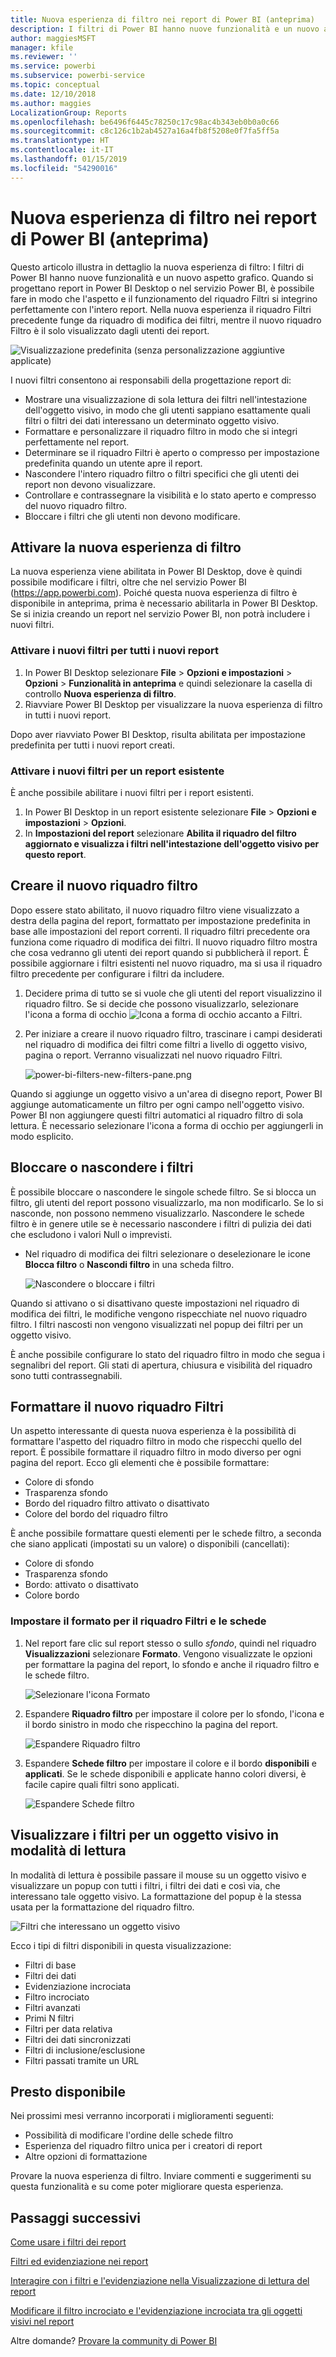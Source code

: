 ```yaml
---
title: Nuova esperienza di filtro nei report di Power BI (anteprima)
description: I filtri di Power BI hanno nuove funzionalità e un nuovo aspetto grafico.
author: maggiesMSFT
manager: kfile
ms.reviewer: ''
ms.service: powerbi
ms.subservice: powerbi-service
ms.topic: conceptual
ms.date: 12/10/2018
ms.author: maggies
LocalizationGroup: Reports
ms.openlocfilehash: be6496f6445c78250c17c98ac4b343eb0b0a0c66
ms.sourcegitcommit: c8c126c1b2ab4527a16a4fb8f5208e0f7fa5ff5a
ms.translationtype: HT
ms.contentlocale: it-IT
ms.lasthandoff: 01/15/2019
ms.locfileid: "54290016"
---
```

# <a name="the-new-filter-experience-in-power-bi-reports-preview"></a>Nuova esperienza di filtro nei report di Power BI (anteprima)

Questo articolo illustra in dettaglio la nuova esperienza di filtro: I filtri di Power BI hanno nuove funzionalità e un nuovo aspetto grafico. Quando si progettano report in Power BI Desktop o nel servizio Power BI, è possibile fare in modo che l'aspetto e il funzionamento del riquadro Filtri si integrino perfettamente con l'intero report. Nella nuova esperienza il riquadro Filtri precedente funge da riquadro di modifica dei filtri, mentre il nuovo riquadro Filtro è il solo visualizzato dagli utenti dei report. 
 
![Visualizzazione predefinita (senza personalizzazione aggiuntive applicate)](media/power-bi-report-filter-preview/power-bi-filter-reading.png)

I nuovi filtri consentono ai responsabili della progettazione report di:

- Mostrare una visualizzazione di sola lettura dei filtri nell'intestazione dell'oggetto visivo, in modo che gli utenti sappiano esattamente quali filtri o filtri dei dati interessano un determinato oggetto visivo.
- Formattare e personalizzare il riquadro filtro in modo che si integri perfettamente nel report.
- Determinare se il riquadro Filtri è aperto o compresso per impostazione predefinita quando un utente apre il report.
- Nascondere l'intero riquadro filtro o filtri specifici che gli utenti dei report non devono visualizzare.
- Controllare e contrassegnare la visibilità e lo stato aperto e compresso del nuovo riquadro filtro.
- Bloccare i filtri che gli utenti non devono modificare.

## <a name="turn-on-the-new-filter-experience"></a>Attivare la nuova esperienza di filtro 

La nuova esperienza viene abilitata in Power BI Desktop, dove è quindi possibile modificare i filtri, oltre che nel servizio Power BI (https://app.powerbi.com). Poiché questa nuova esperienza di filtro è disponibile in anteprima, prima è necessario abilitarla in Power BI Desktop. Se si inizia creando un report nel servizio Power BI, non potrà includere i nuovi filtri.

### <a name="turn-on-new-filters-for-all-new-reports"></a>Attivare i nuovi filtri per tutti i nuovi report

1. In Power BI Desktop selezionare **File** > **Opzioni e impostazioni** > **Opzioni** > **Funzionalità in anteprima** e quindi selezionare la casella di controllo **Nuova esperienza di filtro**. 
2. Riavviare Power BI Desktop per visualizzare la nuova esperienza di filtro in tutti i nuovi report.

Dopo aver riavviato Power BI Desktop, risulta abilitata per impostazione predefinita per tutti i nuovi report creati.  

### <a name="turn-on-new-filters-for-an-existing-report"></a>Attivare i nuovi filtri per un report esistente

È anche possibile abilitare i nuovi filtri per i report esistenti.

1. In Power BI Desktop in un report esistente selezionare **File** > **Opzioni e impostazioni** > **Opzioni**.
2. In **Impostazioni del report** selezionare **Abilita il riquadro del filtro aggiornato e visualizza i filtri nell'intestazione dell'oggetto visivo per questo report**.

## <a name="build-the-new-filter-pane"></a>Creare il nuovo riquadro filtro

Dopo essere stato abilitato, il nuovo riquadro filtro viene visualizzato a destra della pagina del report, formattato per impostazione predefinita in base alle impostazioni del report correnti. Il riquadro filtri precedente ora funziona come riquadro di modifica dei filtri. Il nuovo riquadro filtro mostra che cosa vedranno gli utenti dei report quando si pubblicherà il report. È possibile aggiornare i filtri esistenti nel nuovo riquadro, ma si usa il riquadro filtro precedente per configurare i filtri da includere.

1. Decidere prima di tutto se si vuole che gli utenti del report visualizzino il riquadro filtro. Se si decide che possono visualizzarlo, selezionare l'icona a forma di occhio ![Icona a forma di occhio](media/power-bi-report-filter-preview/power-bi-filter-off-eye-icon.png) accanto a Filtri.

2. Per iniziare a creare il nuovo riquadro filtro, trascinare i campi desiderati nel riquadro di modifica dei filtri come filtri a livello di oggetto visivo, pagina o report. Verranno visualizzati nel nuovo riquadro Filtri.

    ![power-bi-filters-new-filters-pane.png](media/power-bi-report-filter-preview/power-bi-filters-new-filters-pane.png)

Quando si aggiunge un oggetto visivo a un'area di disegno report, Power BI aggiunge automaticamente un filtro per ogni campo nell'oggetto visivo. Power BI non aggiungere questi filtri automatici al riquadro filtro di sola lettura. È necessario selezionare l'icona a forma di occhio per aggiungerli in modo esplicito.

 
## <a name="lock-or-hide-filters"></a>Bloccare o nascondere i filtri

È possibile bloccare o nascondere le singole schede filtro. Se si blocca un filtro, gli utenti del report possono visualizzarlo, ma non modificarlo. Se lo si nasconde, non possono nemmeno visualizzarlo. Nascondere le schede filtro è in genere utile se è necessario nascondere i filtri di pulizia dei dati che escludono i valori Null o imprevisti. 

- Nel riquadro di modifica dei filtri selezionare o deselezionare le icone **Blocca filtro** o **Nascondi filtro** in una scheda filtro.

   ![Nascondere o bloccare i filtri](media/power-bi-report-filter-preview/power-bi-filter-hide-lock.gif)

Quando si attivano o si disattivano queste impostazioni nel riquadro di modifica dei filtri, le modifiche vengono rispecchiate nel nuovo riquadro filtro. I filtri nascosti non vengono visualizzati nel popup dei filtri per un oggetto visivo.

È anche possibile configurare lo stato del riquadro filtro in modo che segua i segnalibri del report. Gli stati di apertura, chiusura e visibilità del riquadro sono tutti contrassegnabili.
 
## <a name="format-the-new-filters-pane"></a>Formattare il nuovo riquadro Filtri

Un aspetto interessante di questa nuova esperienza è la possibilità di formattare l'aspetto del riquadro filtro in modo che rispecchi quello del report. È possibile formattare il riquadro filtro in modo diverso per ogni pagina del report. Ecco gli elementi che è possibile formattare: 

- Colore di sfondo
- Trasparenza sfondo
- Bordo del riquadro filtro attivato o disattivato
- Colore del bordo del riquadro filtro

È anche possibile formattare questi elementi per le schede filtro, a seconda che siano applicati (impostati su un valore) o disponibili (cancellati): 

- Colore di sfondo
- Trasparenza sfondo
- Bordo: attivato o disattivato
- Colore bordo

### <a name="set-the-format-for-the-filters-pane-and-cards"></a>Impostare il formato per il riquadro Filtri e le schede

1. Nel report fare clic sul report stesso o sullo *sfondo*, quindi nel riquadro **Visualizzazioni** selezionare **Formato**. 
    Vengono visualizzate le opzioni per formattare la pagina del report, lo sfondo e anche il riquadro filtro e le schede filtro.

    ![Selezionare l'icona Formato](media/power-bi-report-filter-preview/power-bi-filter-format.png)    

1. Espandere **Riquadro filtro** per impostare il colore per lo sfondo, l'icona e il bordo sinistro in modo che rispecchino la pagina del report.

    ![Espandere Riquadro filtro](media/power-bi-report-filter-preview/power-bi-filter-format-pane.png)

1. Espandere **Schede filtro** per impostare il colore e il bordo **disponibili** e **applicati**. Se le schede disponibili e applicate hanno colori diversi, è facile capire quali filtri sono applicati. 
  
    ![Espandere Schede filtro](media/power-bi-report-filter-preview/power-bi-filter-format-card.png)

## <a name="view-filters-for-a-visual-in-reading-mode"></a>Visualizzare i filtri per un oggetto visivo in modalità di lettura

In modalità di lettura è possibile passare il mouse su un oggetto visivo e visualizzare un popup con tutti i filtri, i filtri dei dati e così via, che interessano tale oggetto visivo. La formattazione del popup è la stessa usata per la formattazione del riquadro filtro. 

![Filtri che interessano un oggetto visivo](media/power-bi-report-filter-preview/power-bi-filter-per-visual.png)

Ecco i tipi di filtri disponibili in questa visualizzazione: 
- Filtri di base
- Filtri dei dati
- Evidenziazione incrociata 
- Filtro incrociato
- Filtri avanzati
- Primi N filtri
- Filtri per data relativa
- Filtri dei dati sincronizzati
- Filtri di inclusione/esclusione
- Filtri passati tramite un URL

## <a name="coming-soon"></a>Presto disponibile

Nei prossimi mesi verranno incorporati i miglioramenti seguenti:
- Possibilità di modificare l'ordine delle schede filtro
- Esperienza del riquadro filtro unica per i creatori di report 
- Altre opzioni di formattazione

Provare la nuova esperienza di filtro. Inviare commenti e suggerimenti su questa funzionalità e su come poter migliorare questa esperienza. 

## <a name="next-steps"></a>Passaggi successivi
[Come usare i filtri dei report](consumer/end-user-report-filter.md)

[Filtri ed evidenziazione nei report](power-bi-reports-filters-and-highlighting.md)

[Interagire con i filtri e l'evidenziazione nella Visualizzazione di lettura del report](consumer/end-user-reading-view.md)

[Modificare il filtro incrociato e l'evidenziazione incrociata tra gli oggetti visivi nel report](consumer/end-user-interactions.md)

Altre domande? [Provare la community di Power BI](http://community.powerbi.com/)

